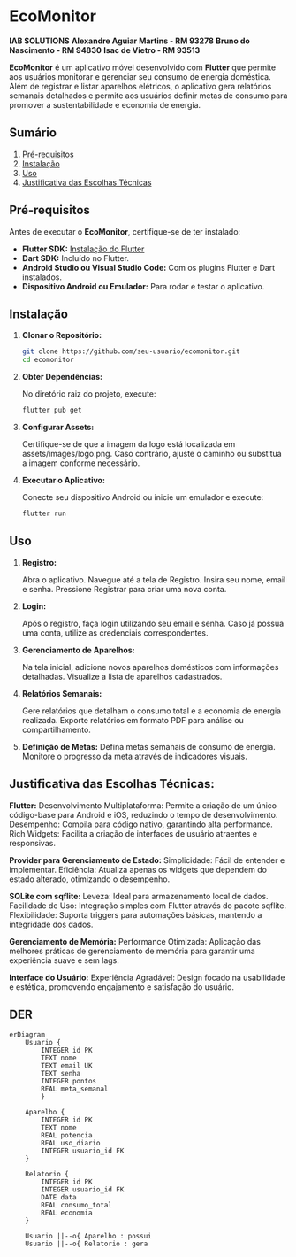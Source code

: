 # EcoMonitor
**IAB SOLUTIONS**
**Alexandre Aguiar Martins - RM 93278**
**Bruno do Nascimento - RM 94830**
**Isac de Vietro - RM 93513**

**EcoMonitor** é um aplicativo móvel desenvolvido com **Flutter** que permite aos usuários monitorar e gerenciar seu consumo de energia doméstica. Além de registrar e listar aparelhos elétricos, o aplicativo gera relatórios semanais detalhados e permite aos usuários definir metas de consumo para promover a sustentabilidade e economia de energia.

## Sumário

1. [Pré-requisitos](#pré-requisitos)
2. [Instalação](#instalação)
3. [Uso](#uso)
4. [Justificativa das Escolhas Técnicas](#justificativa-das-escolhas-técnicas)

## Pré-requisitos

Antes de executar o **EcoMonitor**, certifique-se de ter instalado:

- **Flutter SDK:** [Instalação do Flutter](https://flutter.dev/docs/get-started/install)
- **Dart SDK:** Incluído no Flutter.
- **Android Studio ou Visual Studio Code:** Com os plugins Flutter e Dart instalados.
- **Dispositivo Android ou Emulador:** Para rodar e testar o aplicativo.

## Instalação

1. **Clonar o Repositório:**

   ```bash
   git clone https://github.com/seu-usuario/ecomonitor.git
   cd ecomonitor
   ```
2. **Obter Dependências:**

    No diretório raiz do projeto, execute:

    ```bash
    flutter pub get
    ```
3. **Configurar Assets:**

    Certifique-se de que a imagem da logo está localizada em assets/images/logo.png. Caso contrário, ajuste o caminho ou substitua a imagem conforme necessário.

4. **Executar o Aplicativo:**

    Conecte seu dispositivo Android ou inicie um emulador e execute:

    ```bash
    flutter run
    ```
## Uso
1. **Registro:**

    Abra o aplicativo.
    Navegue até a tela de Registro.
    Insira seu nome, email e senha.
    Pressione Registrar para criar uma nova conta.
2. **Login:**

    Após o registro, faça login utilizando seu email e senha.
    Caso já possua uma conta, utilize as credenciais correspondentes.
3. **Gerenciamento de Aparelhos:**

    Na tela inicial, adicione novos aparelhos domésticos com informações detalhadas.
    Visualize a lista de aparelhos cadastrados.
4. **Relatórios Semanais:**

    Gere relatórios que detalham o consumo total e a economia de energia realizada.
    Exporte relatórios em formato PDF para análise ou compartilhamento.
5. **Definição de Metas:**
    Defina metas semanais de consumo de energia.
    Monitore o progresso da meta através de indicadores visuais.

## Justificativa das Escolhas Técnicas:
**Flutter:**
Desenvolvimento Multiplataforma: Permite a criação de um único código-base para Android e iOS, reduzindo o tempo de desenvolvimento.
Desempenho: Compila para código nativo, garantindo alta performance.
Rich Widgets: Facilita a criação de interfaces de usuário atraentes e responsivas.

**Provider para Gerenciamento de Estado:**
Simplicidade: Fácil de entender e implementar.
Eficiência: Atualiza apenas os widgets que dependem do estado alterado, otimizando o desempenho.

**SQLite com sqflite:**
Leveza: Ideal para armazenamento local de dados.
Facilidade de Uso: Integração simples com Flutter através do pacote sqflite.
Flexibilidade: Suporta triggers para automações básicas, mantendo a integridade dos dados.

**Gerenciamento de Memória:**
Performance Otimizada: Aplicação das melhores práticas de gerenciamento de memória para garantir uma experiência suave e sem lags.

**Interface do Usuário:**
Experiência Agradável: Design focado na usabilidade e estética, promovendo engajamento e satisfação do usuário.

## DER
```mermaid
erDiagram
    Usuario {
        INTEGER id PK
        TEXT nome
        TEXT email UK
        TEXT senha
        INTEGER pontos
        REAL meta_semanal
        }

    Aparelho {
        INTEGER id PK
        TEXT nome
        REAL potencia
        REAL uso_diario
        INTEGER usuario_id FK
    }

    Relatorio {
        INTEGER id PK
        INTEGER usuario_id FK
        DATE data
        REAL consumo_total
        REAL economia
    }

    Usuario ||--o{ Aparelho : possui
    Usuario ||--o{ Relatorio : gera
```
